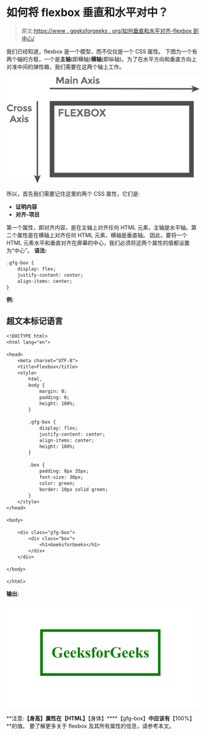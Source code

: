 # 如何将 flexbox 垂直和水平对中？

> 原文:[https://www . geeksforgeeks . org/如何垂直和水平对齐-flexbox 到中心/](https://www.geeksforgeeks.org/how-to-vertically-and-horizontally-align-flexbox-to-center/)

我们已经知道，flexbox 是一个模型，而不仅仅是一个 CSS 属性。
下图为一个有两个轴的方框，一个是**主轴**(即横轴)**横轴**(即纵轴)。为了在水平方向和垂直方向上对准中间的弹性箱，我们需要在这两个轴上工作。

![](img/ed07830c2378a34dab6b07e49cec400c.png)

所以，首先我们需要记住这里的两个 CSS 属性，它们是:

*   **证明内容**
*   **对齐-项目**

第一个属性，即对齐内容，是在主轴上对齐任何 HTML 元素，主轴是水平轴。第二个属性是在横轴上对齐任何 HTML 元素，横轴是垂直轴。
因此，要将一个 HTML 元素水平和垂直对齐在屏幕的中心，我们必须将这两个属性的值都设置为“中心”。
**语法:**

```
.gfg-box {
    display: flex;
    justify-content: center;
    align-items: center;
}
```

**例:**

## 超文本标记语言

```
<!DOCTYPE html>
<html lang="en">

<head>
    <meta charset="UTF-8">
    <title>Flexbox</title>
    <style>
        html,
        body {
            margin: 0;
            padding: 0;
            height: 100%;
        }

        .gfg-box {
            display: flex;
            justify-content: center;
            align-items: center;
            height: 100%;
        }

        .box {
            padding: 8px 35px;
            font-size: 30px;
            color: green;
            border: 10px solid green;
        }
    </style>
</head>

<body>

    <div class="gfg-box">
        <div class="box">
            <h1>GeeksforGeeks</h1>
        </div>
    </div>

</body>

</html>
```

**输出:**

![](img/cb655aa9642f962434db06271870ef7d.png)

**注意:****【身高】**属性在**【HTML】****【身体】****【gfg-box】**中应该有**【100%】**的值。
要了解更多关于 flexbox 及其所有属性的信息，请参考本文。